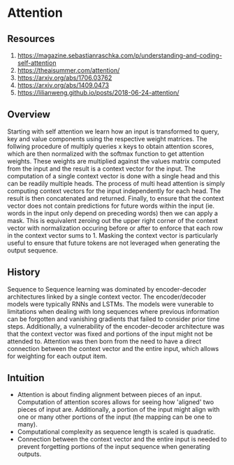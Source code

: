 # Attention

## Resources
1. https://magazine.sebastianraschka.com/p/understanding-and-coding-self-attention
2. https://theaisummer.com/attention/
3. https://arxiv.org/abs/1706.03762
4. https://arxiv.org/abs/1409.0473
5. https://lilianweng.github.io/posts/2018-06-24-attention/


## Overview

Starting with self attention we learn how an input is transformed to query, key and value components using the respective weight matrices. The follwing procedure of multiply queries x keys to obtain attention scores, which are then normalized with the softmax function to get attention weights. These weights are multiplied against the values matrix computed from the input and the result is a context vector for the input. The computation of a single context vector is done with a single head and this can be readily multiple heads. The process of multi head attention is simply computing context vectors for the input independently for each head. The result is then concatenated and returned. Finally, to ensure that the context vector does not contain predictions for future words within the input (ie. words in the input only depend on preceding words) then we can apply a mask. This is equivalent zeroing out the upper right corner of the context vector with normalization occuring before or after to enforce that each row in the context vector sums to 1. Masking the context vector is particularly useful to ensure that future tokens are not leveraged when generating the output sequence.

## History

Sequence to Sequence learning was dominated by encoder-decoder architectures linked by a single context vector. The encoder/decoder models were typically RNNs and LSTMs. The models were vunerable to limitations when dealing with long sequences where previous information can be forgotten and vanishing gradients that failed to consider prior time steps. Additionally, a vulnerability of the encoder-decoder architecture was that the context vector was fixed and portions of the input might not be attended to. Attention was then born from the need to have a direct connection between the context vector and the entire input, which allows for weighting for each output item.

## Intuition
- Attention is about finding alignment between pieces of an input. Computation of attention scores allows for seeing how 'aligned' two pieces of input are. Additionally, a portion of the input might align with one or many other portions of the input (the mapping can be one to many).
- Computational complexity as sequence length is scaled is quadratic.
- Connection between the context vector and the entire input is needed to prevent forgetting portions of the input sequence when generating outputs.